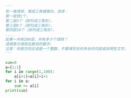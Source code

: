 
<BlogInfo id="893" title="15.煤球数目" author="白日梦想猿" pv=0 read_times=0 pre_cost_time=0分12秒 category="算法" tag_list="['算法']" create_time="2021.04.13 21:06:56" update_time="2021.04.13 21:40:56" />

```python
'''
有一堆煤球，堆成三角棱锥形。具体：
第一层放1个，
第二层3个（排列成三角形），
第三层6个（排列成三角形），
第四层10个（排列成三角形），
....
如果一共有100层，共有多少个煤球？
请填表示煤球总数目的数字。
注意：你提交的应该是一个整数，不要填写任何多余的内容或说明性文字。
'''

sum=0
a={1:1}
for i in range(1,100):
    a[i+1]=a[i]+i+1
for i in a:
    sum += a[i]
print(sum)




```
